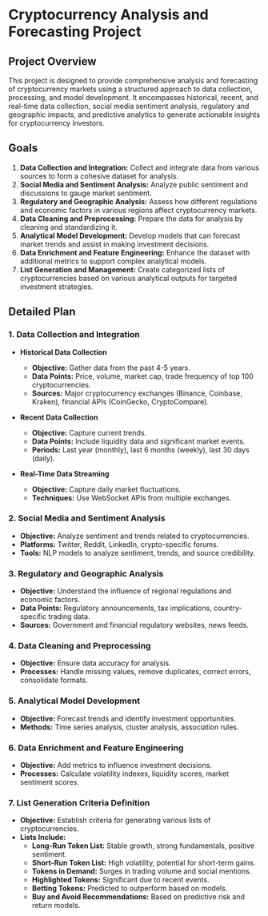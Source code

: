 # Cryptocurrency Analysis and Forecasting Project

## Project Overview

This project is designed to provide comprehensive analysis and forecasting of cryptocurrency markets using a structured approach to data collection, processing, and model development. It encompasses historical, recent, and real-time data collection, social media sentiment analysis, regulatory and geographic impacts, and predictive analytics to generate actionable insights for cryptocurrency investors.

## Goals

1. **Data Collection and Integration:** Collect and integrate data from various sources to form a cohesive dataset for analysis.
2. **Social Media and Sentiment Analysis:** Analyze public sentiment and discussions to gauge market sentiment.
3. **Regulatory and Geographic Analysis:** Assess how different regulations and economic factors in various regions affect cryptocurrency markets.
4. **Data Cleaning and Preprocessing:** Prepare the data for analysis by cleaning and standardizing it.
5. **Analytical Model Development:** Develop models that can forecast market trends and assist in making investment decisions.
6. **Data Enrichment and Feature Engineering:** Enhance the dataset with additional metrics to support complex analytical models.
7. **List Generation and Management:** Create categorized lists of cryptocurrencies based on various analytical outputs for targeted investment strategies.

## Detailed Plan

### 1. Data Collection and Integration

- **Historical Data Collection**
  - **Objective:** Gather data from the past 4-5 years.
  - **Data Points:** Price, volume, market cap, trade frequency of top 100 cryptocurrencies.
  - **Sources:** Major cryptocurrency exchanges (Binance, Coinbase, Kraken), financial APIs (CoinGecko, CryptoCompare).

- **Recent Data Collection**
  - **Objective:** Capture current trends.
  - **Data Points:** Include liquidity data and significant market events.
  - **Periods:** Last year (monthly), last 6 months (weekly), last 30 days (daily).

- **Real-Time Data Streaming**
  - **Objective:** Capture daily market fluctuations.
  - **Techniques:** Use WebSocket APIs from multiple exchanges.

### 2. Social Media and Sentiment Analysis

- **Objective:** Analyze sentiment and trends related to cryptocurrencies.
- **Platforms:** Twitter, Reddit, LinkedIn, crypto-specific forums.
- **Tools:** NLP models to analyze sentiment, trends, and source credibility.

### 3. Regulatory and Geographic Analysis

- **Objective:** Understand the influence of regional regulations and economic factors.
- **Data Points:** Regulatory announcements, tax implications, country-specific trading data.
- **Sources:** Government and financial regulatory websites, news feeds.

### 4. Data Cleaning and Preprocessing

- **Objective:** Ensure data accuracy for analysis.
- **Processes:** Handle missing values, remove duplicates, correct errors, consolidate formats.

### 5. Analytical Model Development

- **Objective:** Forecast trends and identify investment opportunities.
- **Methods:** Time series analysis, cluster analysis, association rules.

### 6. Data Enrichment and Feature Engineering

- **Objective:** Add metrics to influence investment decisions.
- **Processes:** Calculate volatility indexes, liquidity scores, market sentiment scores.

### 7. List Generation Criteria Definition

- **Objective:** Establish criteria for generating various lists of cryptocurrencies.
- **Lists Include:**
  - **Long-Run Token List:** Stable growth, strong fundamentals, positive sentiment.
  - **Short-Run Token List:** High volatility, potential for short-term gains.
  - **Tokens in Demand:** Surges in trading volume and social mentions.
  - **Highlighted Tokens:** Significant due to recent events.
  - **Betting Tokens:** Predicted to outperform based on models.
  - **Buy and Avoid Recommendations:** Based on predictive risk and return models.

